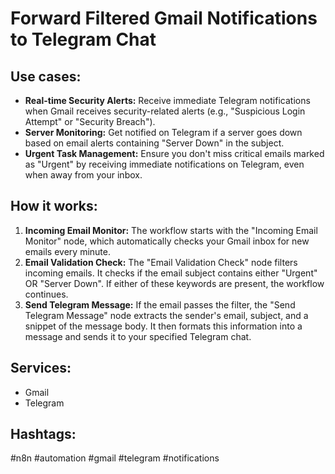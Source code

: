 # Forward Filtered Gmail Notifications to Telegram Chat

## Use cases:

- **Real-time Security Alerts:** Receive immediate Telegram notifications when Gmail receives security-related alerts (e.g., "Suspicious Login Attempt" or "Security Breach").
- **Server Monitoring:** Get notified on Telegram if a server goes down based on email alerts containing "Server Down" in the subject.
- **Urgent Task Management:** Ensure you don't miss critical emails marked as "Urgent" by receiving immediate notifications on Telegram, even when away from your inbox.

## How it works:

1.  **Incoming Email Monitor:** The workflow starts with the "Incoming Email Monitor" node, which automatically checks your Gmail inbox for new emails every minute.
2.  **Email Validation Check:**  The "Email Validation Check" node filters incoming emails. It checks if the email subject contains either "Urgent" OR "Server Down". If either of these keywords are present, the workflow continues.
3.  **Send Telegram Message:** If the email passes the filter, the "Send Telegram Message" node extracts the sender's email, subject, and a snippet of the message body. It then formats this information into a message and sends it to your specified Telegram chat.

## Services:

-   Gmail
-   Telegram

## Hashtags:

#n8n #automation #gmail #telegram #notifications

